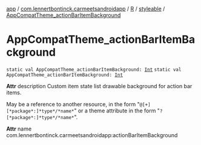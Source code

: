 [app](../../../index.md) / [com.lennertbontinck.carmeetsandroidapp](../../index.md) / [R](../index.md) / [styleable](index.md) / [AppCompatTheme_actionBarItemBackground](./-app-compat-theme_action-bar-item-background.md)

# AppCompatTheme_actionBarItemBackground

`static val AppCompatTheme_actionBarItemBackground: `[`Int`](https://kotlinlang.org/api/latest/jvm/stdlib/kotlin/-int/index.html)
`static val AppCompatTheme_actionBarItemBackground: `[`Int`](https://kotlinlang.org/api/latest/jvm/stdlib/kotlin/-int/index.html)

**Attr**
description Custom item state list drawable background for action bar items.

May be a reference to another resource, in the form "`@[+][*package*:]*type*/*name*`" or a theme attribute in the form "`?[*package*:]*type*/*name*`".

**Attr**
name com.lennertbontinck.carmeetsandroidapp:actionBarItemBackground

